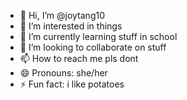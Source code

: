 - 👋 Hi, I’m @joytang10
- 👀 I’m interested in things
- 🌱 I’m currently learning stuff in school
- 💞️ I’m looking to collaborate on stuff
- 📫 How to reach me pls dont
- 😄 Pronouns: she/her
- ⚡ Fun fact: i like potatoes

<!---
joytang10/joytang10 is a ✨ special ✨ repository because its `README.md` (this file) appears on your GitHub profile.
You can click the Preview link to take a look at your changes.
--->
